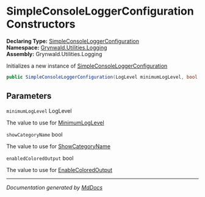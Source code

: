 ﻿<!--  
  <auto-generated>   
    The contents of this file were generated by a tool.  
    Changes to this file may be list if the file is regenerated  
  </auto-generated>   
-->

# SimpleConsoleLoggerConfiguration Constructors

**Declaring Type:** [SimpleConsoleLoggerConfiguration](../index.md)  
**Namespace:** [Grynwald.Utilities.Logging](../../index.md)  
**Assembly:** Grynwald.Utilities.Logging

Initializes a new instance of [SimpleConsoleLoggerConfiguration](../index.md)

```csharp
public SimpleConsoleLoggerConfiguration(LogLevel minimumLogLevel, bool showCategoryName, bool enabledColoredOutput);
```

## Parameters

`minimumLogLevel`  LogLevel

The value to use for [MinimumLogLevel](../properties/MinimumLogLevel.md)

`showCategoryName`  bool

The value to use for [ShowCategoryName](../properties/ShowCategoryName.md)

`enabledColoredOutput`  bool

The value to use for [EnableColoredOutput](../properties/EnableColoredOutput.md)

___

*Documentation generated by [MdDocs](https://github.com/ap0llo/mddocs)*

